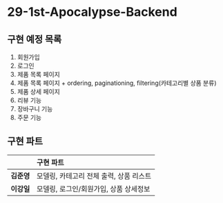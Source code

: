 # 29-1st-Apocalypse-Backend

## 구현 예정 목록

1. 회원가입
2. 로그인
3. 제품 목록 페이지
4. 제품 목록 페이지 + ordering, paginationing, filtering(카테고리별 상품 분류)
5. 제품 상세 페이지
6. 리뷰 기능
7. 장바구니 기능
8. 주문 기능

## 구현 파트

|               | 구현 파트                        |
| :-----------: | :------------------------------- |
| <b>김준영</b> | 모델링, 카테고리 전체 출력, 상품 리스트   |
| <b>이강일</b> | 모델링, 로그인/회원가입, 상품 상세정보    |

